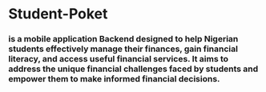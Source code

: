 
# Student-Poket
### is a mobile application Backend designed to help Nigerian students effectively manage their finances, gain financial literacy, and access useful financial services. It aims to address the unique financial challenges faced by students and empower them to make informed financial decisions.